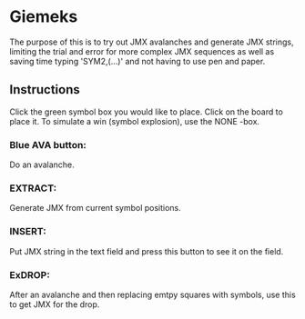 # Giemeks
The purpose of this is to try out JMX avalanches and generate JMX strings, limiting the trial and error for more complex JMX sequences as well as saving time typing 'SYM2,(...)' and not having to use pen and paper.

## Instructions
Click the green symbol box you would like to place.
Click on the board to place it.
To simulate a win (symbol explosion), use the NONE -box.

### Blue AVA button:
Do an avalanche.
### EXTRACT: 
Generate JMX from current symbol positions.
### INSERT: 
Put JMX string in the text field and press this button to see it on the field.
### ExDROP: 
After an avalanche and then replacing emtpy squares with symbols, use this to get JMX for the drop.
